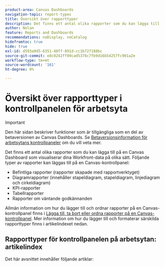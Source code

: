 ```yaml
---
product-area: Canvas Dashboards
navigation-topic: report-types
title: Översikt över rapporttyper
description: Det finns ett antal olika rapporter som du kan lägga till på en Canvas Dashboard som visualiserar dina Workfront-data på olika sätt.
author: Nolan
feature: Reports and Dashboards
recommendations: noDisplay, noCatalog
hidefromtoc: true
hide: true
exl-id: d593a9d5-6351-48ff-891d-cc1b727188bc
source-git-commit: e8c0242ff89cad5378c7fb9d16b54257fc901a2e
workflow-type: tm+mt
source-wordcount: '161'
ht-degree: 0%

---
```


# Översikt över rapporttyper i kontrollpanelen för arbetsyta

>[!IMPORTANT]
>
>Den här sidan beskriver funktioner som är tillgängliga som en del av betaversionen av Canvas Dashboards. Se [Betaversionsinformation för arbetsytans kontrollpaneler](/help/quicksilver/product-announcements/betas/canvas-dashboards-beta/canvas-dashboards-beta-information.md) om du vill veta mer.

Det finns ett antal olika rapporter som du kan lägga till på en Canvas Dashboard som visualiserar dina Workfront-data på olika sätt. Följande typer av rapporter kan läggas till på en Canvas-kontrollpanel:

* Befintliga rapporter (rapporter skapade med rapportverktyget)
* Diagramrapporter (innehåller stapeldiagram, stapeldiagram, linjediagram och cirkeldiagram)
* KPI-rapporter
* Tabellrapporter
* Rapporter om väntande godkännanden

Allmän information om hur du lägger till och ordnar rapporter på en Canvas-kontrollpanel finns i [Lägga till, ta bort eller ordna rapporter på en Canvas-kontrollpanel](/help/quicksilver/reports-and-dashboards/canvas-dashboards/manage-canvas-dashboards/add-remove-arrange-reports.md). Mer information om hur du lägger till och formaterar särskilda rapporttyper finns i artikelindexet nedan.

## Rapporttyper för kontrollpanelen på arbetsytan: artikelindex

Det här avsnittet innehåller följande artiklar:

<!--* [Add an existing report to a Canvas Dashboard](/help/quicksilver/reports-and-dashboards/canvas-dashboards/add-reports/add-existing-report.md)
* [Build a KPI report in a Canvas Dashboard](/help/quicksilver/reports-and-dashboards/canvas-dashboards/report-types/build-kpi-report.md)
* [Build a chart report in a Canvas Dashboard](/help/quicksilver/reports-and-dashboards/canvas-dashboards/report-types/build-chart-report.md)
* [Build a table report in a Canvas Dashboard](/help/quicksilver/reports-and-dashboards/canvas-dashboards/report-types/build-table-report.md)
* [Add a pending approvals report to a Canvas Dashboard](/help/quicksilver/reports-and-dashboards/canvas-dashboards/report-types/add-pending-approvals-report.md)-->

